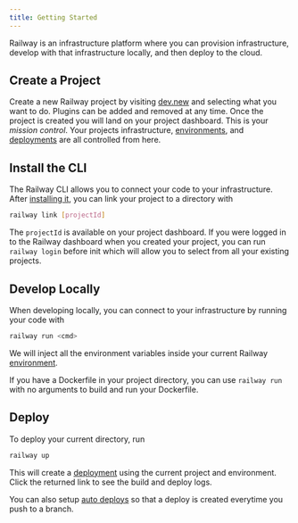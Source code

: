 ```yaml
---
title: Getting Started
---
```


Railway is an infrastructure platform where you can provision infrastructure,
develop with that infrastructure locally, and then deploy to the cloud.

## Create a Project

Create a new Railway project by visiting [dev.new](https://dev.new) and
selecting what you want to do. Plugins can be added and removed at any time.
Once the project is created you will land on your project dashboard. This is
your _mission control_. Your projects infrastructure,
[environments](/environments), and [deployments](/deployment/up) are all
controlled from here.

## Install the CLI

The Railway CLI allows you to connect your code to your infrastructure. After
[installing it](/cli/installation), you can link your project to a directory 
with

```bash
railway link [projectId]
```

The `projectId` is available on your project dashboard. If you were logged in to
the Railway dashboard when you created your project, you can run `railway login`
before init which will allow you to select from all your existing projects.


## Develop Locally

When developing locally, you can connect to your infrastructure by running your
code with

```bash
railway run <cmd>
```

We will inject all the environment variables inside your current Railway
[environment](/environments).

If you have a Dockerfile in your project directory, you can use `railway run`
with no arguments to build and run your Dockerfile.

## Deploy

To deploy your current directory, run

```bash
railway up
```

This will create a [deployment](/deployment/up) using the current project and
environment. Click the returned link to see the build and deploy logs.

You can also setup [auto deploys](/deployment/github-triggers) so that a deploy
is created everytime you push to a branch.
